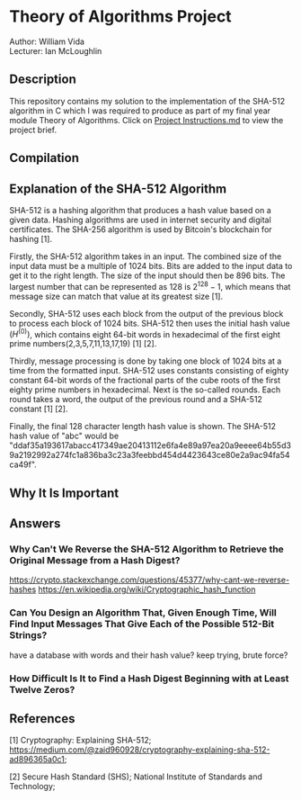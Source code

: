# Theory of Algorithms Project
Author: William Vida <br>
Lecturer: Ian McLoughlin

## Description
This repository contains my solution to the implementation of the SHA-512 algorithm in C which I was required to produce as part of my final year module Theory of Algorithms. Click on [Project Instructions.md](Project%20Instructions.md) to view the project brief.

## Compilation

## Explanation of the SHA-512 Algorithm
SHA-512 is a hashing algorithm that produces a hash value based on a given data. Hashing algorithms are used in internet security and digital certificates. The SHA-256 algorithm is used by Bitcoin's blockchain for hashing [1].

Firstly, the SHA-512 algorithm takes in an input. The combined size of the input data must be a multiple of 1024 bits. Bits are added to the input data to get it to the right length. The size of the input should then be 896 bits. The largest number that can be represented as 128 is $2^{128} - 1$, which means that message size can match that value at its greatest size [1].

Secondly, SHA-512 uses each block from the output of the previous block to process each block of 1024 bits. SHA-512 then uses the initial hash value $(H^{(0)})$, which contains eight 64-bit words in hexadecimal of the first eight prime numbers(2,3,5,7,11,13,17,19) [1] [2].

Thirdly, message processing is done by taking one block of 1024 bits at a time from the formatted input. SHA-512 uses constants consisting of eighty constant 64-bit words of the fractional parts of the cube roots of the first eighty prime numbers in hexadecimal. Next is the so-called rounds. Each round takes a word, the output of the previous round and a SHA-512 constant [1] [2]. 

Finally, the final 128 character length hash value is shown. The SHA-512 hash value of "abc" would be "ddaf35a193617abacc417349ae20413112e6fa4e89a97ea20a9eeee64b55d39a2192992a274fc1a836ba3c23a3feebbd454d4423643ce80e2a9ac94fa54ca49f".

## Why It Is Important


## Answers
### Why Can't We Reverse the SHA-512 Algorithm to Retrieve the Original Message from a Hash Digest?
https://crypto.stackexchange.com/questions/45377/why-cant-we-reverse-hashes
https://en.wikipedia.org/wiki/Cryptographic_hash_function

### Can You Design an Algorithm That, Given Enough Time, Will Find Input Messages That Give Each of the Possible 512-Bit Strings?
have a database with words and their hash value?
keep trying, brute force?

### How Difficult Is It to Find a Hash Digest Beginning with at Least Twelve Zeros?


## References
[1] Cryptography: Explaining SHA-512; https://medium.com/@zaid960928/cryptography-explaining-sha-512-ad896365a0c1;

[2] Secure Hash Standard (SHS); National Institute of Standards and Technology;
